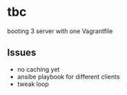 # tbc

booting 3 server with one Vagrantfile

## Issues

- no caching yet
- ansibe playbook for different clients
- tweak loop


